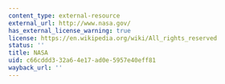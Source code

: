 ```yaml
---
content_type: external-resource
external_url: http://www.nasa.gov/
has_external_license_warning: true
license: https://en.wikipedia.org/wiki/All_rights_reserved
status: ''
title: NASA
uid: c66cddd3-32a6-4e17-ad0e-5957e40eff81
wayback_url: ''
---
```

